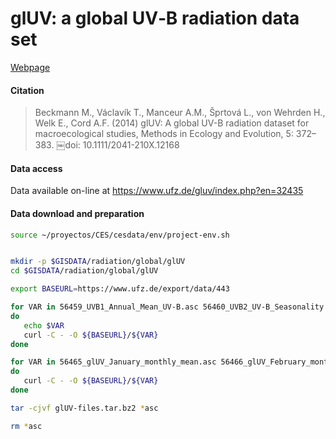 # glUV: a global UV‐B radiation data set

[Webpage](https://www.ufz.de/gluv/)

#### Citation
> Beckmann M., Václavík T., Manceur A.M., Šprtová L., von Wehrden H., Welk E., Cord A.F. (2014) glUV: A global UV-B radiation dataset for macroecological studies, Methods in Ecology and Evolution, 5: 372–383. ￼doi: 10.1111/2041-210X.12168


#### Data access

Data available on-line at https://www.ufz.de/gluv/index.php?en=32435

#### Data download and preparation


```sh
source ~/proyectos/CES/cesdata/env/project-env.sh


mkdir -p $GISDATA/radiation/global/glUV
cd $GISDATA/radiation/global/glUV

export BASEURL=https://www.ufz.de/export/data/443

for VAR in 56459_UVB1_Annual_Mean_UV-B.asc 56460_UVB2_UV-B_Seasonality.asc 56461_UVB3_Mean_UV-B_of_Highest_Month.asc 56462_UVB4_Mean_UV-B_of_Lowest_Month.asc 56463_UVB5_Sum_of_UV-B_Radiation_of_Highest_Quarter.asc 56464_UVB6_Sum_of_UV-B_Radiation_of_Lowest_Quarter.asc
do
   echo $VAR
   curl -C - -O ${BASEURL}/${VAR}
done

for VAR in 56465_glUV_January_monthly_mean.asc 56466_glUV_February_monthly_mean.asc 56467_glUV_March_monthly_mean.asc 56468_glUV_April_monthly_mean.asc 56468_glUV_April_monthly_mean.asc 56469_glUV_May_monthly_mean.asc 56470_glUV_June_monthly_mean.asc 56471_glUV_July_monthly_mean.asc 56472_glUV_August_monthly_mean.asc 56473_glUV_September_monthly_mean.asc 56474_glUV_October_monthly_means.asc 56475_glUV_November_monthly_means.asc 56476_glUV_December_monthly_means.asc
do
   curl -C - -O ${BASEURL}/${VAR}
done

tar -cjvf glUV-files.tar.bz2 *asc

rm *asc



```

